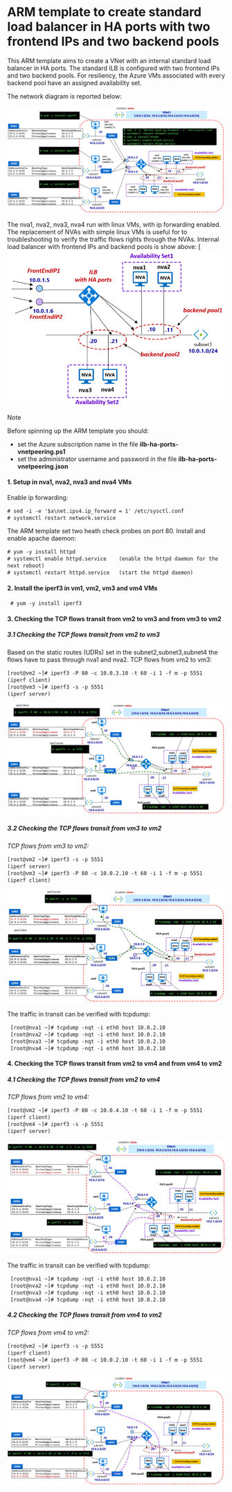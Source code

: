 <properties
pageTitle= 'ARM template to create a standard load balancer in HA ports with two frontend IPs and two backend pools'
description= "ARM template to create a standard load balancer in HA ports with two frontend IPs and two backend pools"
documentationcenter: na
services=""
documentationCenter="na"
authors="fabferri"
manager=""
editor=""/>

<tags
   ms.service="configuration-Example-Azure"
   ms.devlang="na"
   ms.topic="article"
   ms.tgt_pltfrm="na"
   ms.workload="na"
   ms.date="24/07/2018"
   ms.author="fabferri" />

# ARM template to create standard load balancer in HA ports with two frontend IPs and two backend pools
This ARM template aims to create a VNet with an internal standard load balancer in HA ports.
The standard ILB is configured with two frontend IPs and two backend pools. For resiliency, the Azure VMs associated with every backend pool have an assigned availability set.


The network diagram is reported below:

[![1]][1]

The nva1, nva2, nva3, nva4 run with linux VMs, with ip forwarding enabled. The replacement of NVAs with simple linux VMs is useful for to troubleshooting to verify the traffic flows rights through the NVAs.
Internal load balancer with frontend IPs and backend pools is show above:
[![2][2]


> [!NOTE]
> Before spinning up the ARM template you should:
> * set the Azure subscription name in the file **ilb-ha-ports-vnetpeering.ps1**
> * set the administrator username and password in the file **ilb-ha-ports-vnetpeering.json**
>


#### <a name="EnableIPForwarding"></a>1. Setup in nva1, nva2, nva3 and nva4 VMs
Enable ip forwarding:

    # sed -i -e '$a\net.ipv4.ip_forward = 1' /etc/sysctl.conf
    # systemctl restart network.service

The ARM template set two heath check probes on port 80. Install and enable apache daemon:

    # yum -y install httpd
    # systemctl enable httpd.service    (enable the httpd daemon for the next reboot)
    # systemctl restart httpd.service   (start the httpd daemon)

#### <a name="Iperf3"></a>2. Install the iperf3 in vm1, vm2, vm3 and vm4 VMs

     # yum -y install iperf3

#### <a name="Iperf3"></a>3. Checking the TCP flows transit from vm2 to vm3 and from vm3 to vm2
##### <a name="Iperf3"></a>3.1 Checking the TCP flows transit from vm2 to vm3
Based on the static routes (UDRs) set in the subnet2,subnet3,subnet4 the flows have to pass through nva1 and nva2.
TCP flows from vm2 to vm3:

    [root@vm2 ~]# iperf3 -P 80 -c 10.0.3.10 -t 60 -i 1 -f m -p 5551       (iperf client)
    [root@vm3 ~]# iperf3 -s -p 5551                                       (iperf server)

[![3]][3]

##### <a name="Iperf3"></a>3.2 Checking the TCP flows transit from vm3 to vm2
*TCP flows from vm3 to vm2:*

    [root@vm2 ~]# iperf3 -s -p 5551                                       (iperf server)
    [root@vm3 ~]# iperf3 -P 80 -c 10.0.2.10 -t 60 -i 1 -f m -p 5551       (iperf client)

[![4]][4]

The traffic in transit can be verified with tcpdump:

     [root@nva1 ~]# tcpdump -nqt -i eth0 host 10.0.2.10
     [root@nva2 ~]# tcpdump -nqt -i eth0 host 10.0.2.10
     [root@nva3 ~]# tcpdump -nqt -i eth0 host 10.0.2.10
     [root@nva4 ~]# tcpdump -nqt -i eth0 host 10.0.2.10

#### <a name="Iperf3"></a>4. Checking the TCP flows transit from vm2 to vm4 and from vm4 to vm2
##### <a name="Iperf3"></a>4.1 Checking the TCP flows transit from vm2 to vm4
*TCP flows from vm2 to vm4:*

    [root@vm2 ~]# iperf3 -P 80 -c 10.0.4.10 -t 60 -i 1 -f m -p 5551       (iperf client)
    [root@vm4 ~]# iperf3 -s -p 5551                                       (iperf server)

[![5]][5]

The traffic in transit can be verified with tcpdump:

     [root@nva1 ~]# tcpdump -nqt -i eth0 host 10.0.2.10
     [root@nva2 ~]# tcpdump -nqt -i eth0 host 10.0.2.10
     [root@nva3 ~]# tcpdump -nqt -i eth0 host 10.0.2.10
     [root@nva4 ~]# tcpdump -nqt -i eth0 host 10.0.2.10

##### <a name="Iperf3"></a>4.2 Checking the TCP flows transit from vm4 to vm2
*TCP flows from vm4 to vm2:*

    [root@vm2 ~]# iperf3 -s -p 5551                                       (iperf client)
    [root@vm4 ~]# iperf3 -P 80 -c 10.0.2.10 -t 60 -i 1 -f m -p 5551       (iperf server)

[![6]][6]



<!--Image References-->

[1]: ./media/network-diagram.png "network diagram"
[2]: ./media/ilb.png "standard internal load balancer with two FrontEnd IPs and two backend pools"
[3]: ./media/flow1.png "tcp flow transit from vm2 to vm3"
[4]: ./media/flow2.png "tcp flow transit from vm3 to vm2"
[5]: ./media/flow3.png "tcp flow transit from vm2 to vm4"
[6]: ./media/flow4.png "tcp flow transit from vm4 to vm2"


<!--Link References-->

